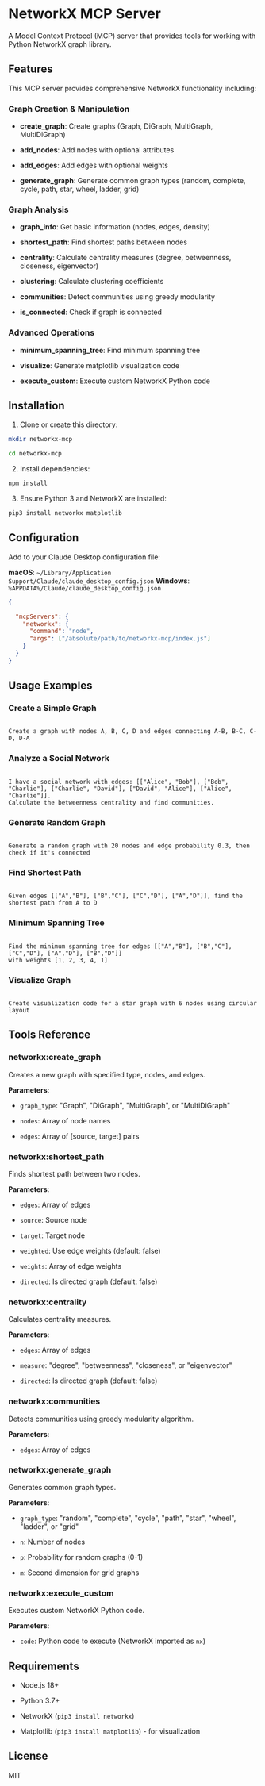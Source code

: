 # NetworkX MCP Server

A Model Context Protocol (MCP) server that provides tools for working with Python NetworkX graph library.

## Features

This MCP server provides comprehensive NetworkX functionality including:

### Graph Creation & Manipulation

- **create_graph**: Create graphs (Graph, DiGraph, MultiGraph, MultiDiGraph)

- **add_nodes**: Add nodes with optional attributes

- **add_edges**: Add edges with optional weights

- **generate_graph**: Generate common graph types (random, complete, cycle, path, star, wheel, ladder, grid)

### Graph Analysis

- **graph_info**: Get basic information (nodes, edges, density)

- **shortest_path**: Find shortest paths between nodes

- **centrality**: Calculate centrality measures (degree, betweenness, closeness, eigenvector)

- **clustering**: Calculate clustering coefficients

- **communities**: Detect communities using greedy modularity

- **is_connected**: Check if graph is connected

### Advanced Operations

- **minimum_spanning_tree**: Find minimum spanning tree

- **visualize**: Generate matplotlib visualization code

- **execute_custom**: Execute custom NetworkX Python code

## Installation


1. Clone or create this directory:

```bash
mkdir networkx-mcp

cd networkx-mcp

```


2. Install dependencies:

```bash
npm install


```


3. Ensure Python 3 and NetworkX are installed:

```bash
pip3 install networkx matplotlib


```

## Configuration

Add to your Claude Desktop configuration file:

**macOS**: `~/Library/Application Support/Claude/claude_desktop_config.json`
**Windows**: `%APPDATA%/Claude/claude_desktop_config.json`

```json
{

  "mcpServers": {
    "networkx": {
      "command": "node",
      "args": ["/absolute/path/to/networkx-mcp/index.js"]
    }
  }
}

```

## Usage Examples

### Create a Simple Graph

```

Create a graph with nodes A, B, C, D and edges connecting A-B, B-C, C-D, D-A

```

### Analyze a Social Network

```

I have a social network with edges: [["Alice", "Bob"], ["Bob", "Charlie"], ["Charlie", "David"], ["David", "Alice"], ["Alice", "Charlie"]].
Calculate the betweenness centrality and find communities.

```

### Generate Random Graph

```

Generate a random graph with 20 nodes and edge probability 0.3, then check if it's connected

```

### Find Shortest Path

```

Given edges [["A","B"], ["B","C"], ["C","D"], ["A","D"]], find the shortest path from A to D

```

### Minimum Spanning Tree

```

Find the minimum spanning tree for edges [["A","B"], ["B","C"], ["C","D"], ["A","D"], ["B","D"]]
with weights [1, 2, 3, 4, 1]

```

### Visualize Graph

```

Create visualization code for a star graph with 6 nodes using circular layout

```

## Tools Reference

### networkx:create_graph

Creates a new graph with specified type, nodes, and edges.

**Parameters**:

- `graph_type`: "Graph", "DiGraph", "MultiGraph", or "MultiDiGraph"

- `nodes`: Array of node names

- `edges`: Array of [source, target] pairs

### networkx:shortest_path

Finds shortest path between two nodes.

**Parameters**:

- `edges`: Array of edges

- `source`: Source node

- `target`: Target node

- `weighted`: Use edge weights (default: false)

- `weights`: Array of edge weights

- `directed`: Is directed graph (default: false)

### networkx:centrality

Calculates centrality measures.

**Parameters**:

- `edges`: Array of edges

- `measure`: "degree", "betweenness", "closeness", or "eigenvector"

- `directed`: Is directed graph (default: false)

### networkx:communities

Detects communities using greedy modularity algorithm.

**Parameters**:

- `edges`: Array of edges

### networkx:generate_graph

Generates common graph types.

**Parameters**:

- `graph_type`: "random", "complete", "cycle", "path", "star", "wheel", "ladder", or "grid"

- `n`: Number of nodes

- `p`: Probability for random graphs (0-1)

- `m`: Second dimension for grid graphs

### networkx:execute_custom

Executes custom NetworkX Python code.

**Parameters**:

- `code`: Python code to execute (NetworkX imported as `nx`)

## Requirements


- Node.js 18+

- Python 3.7+

- NetworkX (`pip3 install networkx`)

- Matplotlib (`pip3 install matplotlib`) - for visualization

## License

MIT
